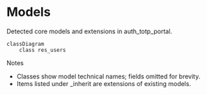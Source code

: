 # Models

Detected core models and extensions in auth_totp_portal.

```mermaid
classDiagram
    class res_users
```

Notes
- Classes show model technical names; fields omitted for brevity.
- Items listed under _inherit are extensions of existing models.
